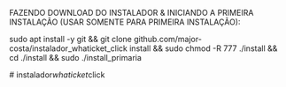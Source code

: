 FAZENDO DOWNLOAD DO INSTALADOR & INICIANDO A PRIMEIRA INSTALAÇÃO (USAR SOMENTE PARA PRIMEIRA INSTALAÇÃO):


sudo apt install -y git && git clone github.com/major-costa/instalador_whaticket_click install && sudo chmod -R 777 ./install && cd ./install && sudo ./install_primaria


#   i n s t a l a d o r _ w h a t i c k e t _ c l i c k 
 
 

